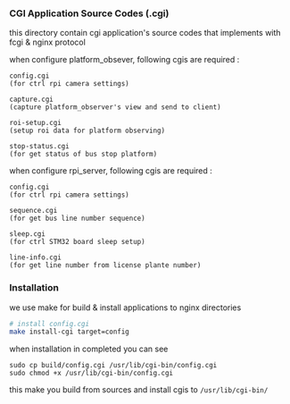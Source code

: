 ### CGI Application Source Codes (.cgi)
this directory contain cgi application's source codes that implements with fcgi & nginx protocol

when configure platform_obsever, following cgis are required :

    config.cgi 
    (for ctrl rpi camera settings)

    capture.cgi
    (capture platform_observer's view and send to client)
    
    roi-setup.cgi
    (setup roi data for platform observing)

    stop-status.cgi
    (for get status of bus stop platform)

when configure rpi_server, following cgis are required :


    config.cgi 
    (for ctrl rpi camera settings)

    sequence.cgi 
    (for get bus line number sequence)

    sleep.cgi 
    (for ctrl STM32 board sleep setup)

    line-info.cgi 
    (for get line number from license plante number)


### Installation
we use make for build & install applications to nginx directories

```bash
# install config.cgi
make install-cgi target=config
```

when installation in completed you can see
```
sudo cp build/config.cgi /usr/lib/cgi-bin/config.cgi
sudo chmod +x /usr/lib/cgi-bin/config.cgi
```
this make you build from sources and install cgis to `/usr/lib/cgi-bin/`



